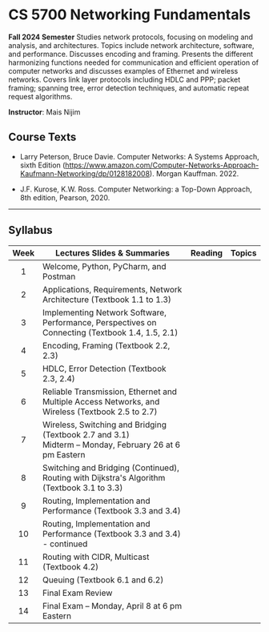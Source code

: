 # CS 5700 Networking Fundamentals

**Fall 2024 Semester**
Studies network protocols, focusing on modeling and analysis, and architectures. Topics include
network architecture, software, and performance. Discusses encoding and framing. Presents the
different harmonizing functions needed for communication and efficient operation of computer
networks and discusses examples of Ethernet and wireless networks. Covers link layer protocols
including HDLC and PPP; packet framing; spanning tree, error detection techniques, and automatic
repeat request algorithms.

**Instructor**: Mais Nijim

## Course Texts

- Larry Peterson, Bruce Davie. Computer Networks: A Systems Approach, sixth Edition (https://www.amazon.com/Computer-Networks-Approach-Kaufmann-Networking/dp/0128182008). Morgan Kauffman. 2022.

- J.F. Kurose, K.W. Ross. Computer Networking: a Top-Down Approach, 8th edition, Pearson, 2020.

---

## Syllabus

| Week   	|  Lectures Slides & Summaries	|   Reading	|   Topics	|
|:--:	|---	|---	|---	|
|  1 	|   Welcome, Python, PyCharm, and Postman	|   	|   	|
|  2 	|   Applications, Requirements, Network Architecture (Textbook 1.1 to 1.3)	|   	|   	|
|  3 	|   Implementing Network Software, Performance, Perspectives on Connecting (Textbook 1.4, 1.5, 2.1)	|   	|   	|
|  4 	|   Encoding, Framing (Textbook 2.2, 2.3)	|   	|   	|
|  5 	|   HDLC, Error Detection (Textbook 2.3, 2.4)	|   	|   	|
|  6 	|   Reliable Transmission, Ethernet and Multiple Access Networks, and Wireless (Textbook 2.5 to 2.7)	|   	|   	|
|  7 	|   Wireless, Switching and Bridging (Textbook 2.7 and 3.1) <br />Midterm – Monday, February 26 at 6 pm Eastern	|   	|   	|
|  8 	|   Switching and Bridging (Continued), Routing with Dijkstra's Algorithm (Textbook 3.1 to 3.3)	|   	|   	|
|  9 	|   Routing, Implementation and Performance (Textbook 3.3 and 3.4)	|   	|   	|
| 10 	|   Routing, Implementation and Performance (Textbook 3.3 and 3.4) - continued	|   	|   	|
| 11 	|   Routing with CIDR, Multicast (Textbook 4.2)	|   	|   	|
| 12 	|   Queuing (Textbook 6.1 and 6.2)	|   	|   	|
| 13 	|   Final Exam Review	|   	|   	|
| 14 	|   Final Exam – Monday, April 8 at 6 pm Eastern	|   	|   	|
